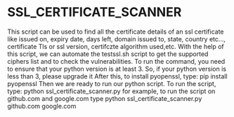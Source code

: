 # SSL_CERTIFICATE_SCANNER
This script can be used to find all the certificate details of an ssl certificate like issued on, expiry date, days left, domain issued to, state, country etc…, certificate Tls or ssl version, certifczte algorithm used,etc.
With the help of this script, we can automate the testssl.sh script to get the supported ciphers list and to check the vulnerabilities.
To run the command, you need to ensure that your python version is at least 3. So, if your python version is less than 3, please upgrade it
After this, to install pyopenssl, type:
pip install pyopenssl
Then we are ready to run our python script. 
To run the script, type:
python ssl_certificate_scanner.py <host names separated by space>
for example, to run the script on github.com and google.com type 
python ssl_certificate_scanner.py github.com google.com
